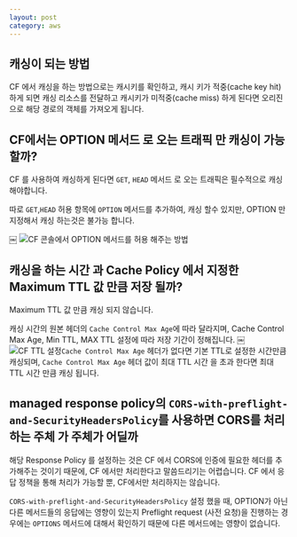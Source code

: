 ```yaml
---
layout: post
category: aws
---
```

## 캐싱이 되는 방법

CF 에서 캐싱을 하는 방법으로는 캐시키를 확인하고, 캐시 키가 적중(cache key hit) 하게 되면 캐싱 리소스를 전달하고 캐시키가 미적중(cache miss) 하게 된다면 오리진으로 해당 경로의 객체를 가져오게 됩니다.

## CF에서는 OPTION 메서드 로 오는 트래픽 만 캐싱이 가능할까?

CF 를 사용하여 캐싱하게 된다면 `GET`, `HEAD` 메서드 로 오는 트래픽은 필수적으로 캐싱 해야합니다.

따로 `GET`,`HEAD` 허용 항목에 `OPTION` 메서드를 추가하여, 캐싱 할수 있지만, OPTION 만 지정해서 캐싱 하는것은 불가능 합니다.

￼
![CF 콘솔에서 OPTION 메서드를 허용 해주는 방법](https://user-images.githubusercontent.com/69895368/211985516-5835a3e8-3af9-4eda-83d7-f5718b735849.png)


## 캐싱을 하는 시간 과 Cache Policy 에서 지정한 Maximum TTL 값 만큼 저장 될까?

Maximum TTL 값 만큼 캐싱 되지 않습니다.

캐싱 시간의 원본 헤더의 `Cache Control Max Age`에 따라 달라지며, Cache Control Max Age, Min TTL, MAX TTL 설정에 따라 저장 기간이 정해집니다.
￼
![CF TTL 설정 ](https://user-images.githubusercontent.com/69895368/211985553-d170fdb9-0561-4f87-b08e-2fe29d2e00bb.png)`Cache Control Max Age` 헤더가 없다면 기본 TTL로 설정한 시간만큼 캐싱되며, `Cache Control Max Age` 헤더 값이 최대 TTL 시간 을 초과 한다면 최대 TTL 시간 만큼 캐싱 됩니다.

## managed response policy의 `CORS-with-preflight-and-SecurityHeadersPolicy`를 사용하면 CORS를 처리하는 주체 가 주체가 어딜까

해당 Response Policy 를 설정하는 것은 CF 에서 CORS에 인증에 필요한 헤더를 추가해주는 것이기 때문에, CF 에서만 처리한다고 말씀드리기는 어렵습니다. CF 에서 응답 정책을 통해 처리가 가능할 뿐, CF에서만 처리하지는 않습니다.

`CORS-with-preflight-and-SecurityHeadersPolicy` 설정 했을 때, OPTION가 아닌 다른 메서드들의 응답에는 영향이 있는지
Preflight request (사전 요청)을 진행하는 경우에는 `OPTIONS` 메서드에 대해서 확인하기 때문에 다른 메서드에는 영향이 없습니다.